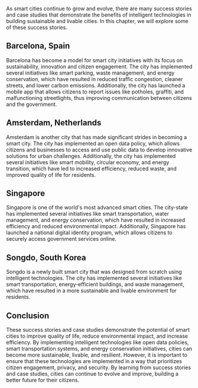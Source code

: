 
As smart cities continue to grow and evolve, there are many success stories and case studies that demonstrate the benefits of intelligent technologies in building sustainable and livable cities. In this chapter, we will explore some of these success stories.

Barcelona, Spain
----------------

Barcelona has become a model for smart city initiatives with its focus on sustainability, innovation and citizen engagement. The city has implemented several initiatives like smart parking, waste management, and energy conservation, which have resulted in reduced traffic congestion, cleaner streets, and lower carbon emissions. Additionally, the city has launched a mobile app that allows citizens to report issues like potholes, graffiti, and malfunctioning streetlights, thus improving communication between citizens and the government.

Amsterdam, Netherlands
----------------------

Amsterdam is another city that has made significant strides in becoming a smart city. The city has implemented an open data policy, which allows citizens and businesses to access and use public data to develop innovative solutions for urban challenges. Additionally, the city has implemented several initiatives like smart mobility, circular economy, and energy transition, which have led to increased efficiency, reduced waste, and improved quality of life for residents.

Singapore
---------

Singapore is one of the world's most advanced smart cities. The city-state has implemented several initiatives like smart transportation, water management, and energy conservation, which have resulted in increased efficiency and reduced environmental impact. Additionally, Singapore has launched a national digital identity program, which allows citizens to securely access government services online.

Songdo, South Korea
-------------------

Songdo is a newly built smart city that was designed from scratch using intelligent technologies. The city has implemented several initiatives like smart transportation, energy-efficient buildings, and waste management, which have resulted in a more sustainable and livable environment for residents.

Conclusion
----------

These success stories and case studies demonstrate the potential of smart cities to improve quality of life, reduce environmental impact, and increase efficiency. By implementing intelligent technologies like open data policies, smart transportation systems, and energy conservation initiatives, cities can become more sustainable, livable, and resilient. However, it is important to ensure that these technologies are implemented in a way that prioritizes citizen engagement, privacy, and security. By learning from success stories and case studies, cities can continue to evolve and improve, building a better future for their citizens.
